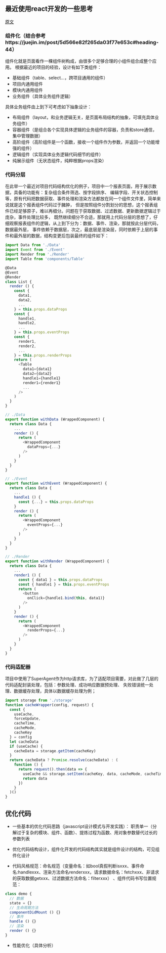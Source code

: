 ## 最近使用react开发的一些思考
[原文](https://github.com/JiaFengZ/work-summary/blob/master/doc/react-design.md)

### 组件化（结合参考https://juejin.im/post/5d566e82f265da03f77e653c#heading-44）
组件化就是页面看作一棵组件树构成，由很多个足够合理的小组件组合成整个应用。
根据最近的项目的经验，设计有如下类组件：

* 基础组件（table、select...，跨项目通用的组件）
* 项目内通用组件
* 模块内通用组件
* 业务组件（具体业务组件逻辑）

具体业务组件由上到下可考虑如下抽象设计：
* 布局组件（layout，和业务逻辑无关，是页面布局结构的抽象，可填充具体业务组件）
* 容器组件（是组合各个实现具体逻辑的业务组件的容器，负责和store通信，集中管理数据）
* 高阶组件（高阶组件是一个函数，接收一个组件作为参数，并返回一个功能增强的组件）
* 逻辑组件（实现具体业务逻辑代码细节的组件）
* 纯展示组件（无状态组件，纯粹根据props渲染）

### 代码分层
在此举一个最近对项目代码结构优化的例子，项目中一个报表页面，用于展示数据，具备的功能有：复杂组合条件筛选、按字段排序、
编辑字段、开关状态控制等，原有代码把数据获取、事件处理和渲染方法都放在同一个组件文件里，简单来说就是这个报表组件代码过于臃肿，
但是按照组件分割划分的思想，这个报表组件已经足够原子，难以再细分。问题在于获取数据、过滤数据、更新数据逻辑过于庞杂，事件处理比较多，
既然继续细分不合适，那就用上代码分层的思想了，仔细观察报表组件的逻辑，从上到下分为：数据、事件、渲染，那就按此分层代码，数据最外层，
事件依赖于数据层，次之，最底层是渲染层，同时依赖于上层的事件和最外层的数据，结构变更后包装最终的组件如下：
```javascript
import Data from './Data'
import Event from './Event'
import Render from './Render'
import Table from 'components/Table'

@Data
@Event
@Render
class List {
  render () {
    const {
      data1,
      data2,
      ...
    } = this.props.dataProps
    const {
      handle1,
      handle2,
      ...
    } = this.props.eventProps
    const {
      render1,
      render2,
      ...
    } = this.props.renderProps
    return (
      <Table
        data1={data1}
        data2={data2}
        handle1={handle1}
        render1={render1}
        ...
      />
    )
  }
}
```

```javascript
// ./Data
export function withData (WrappedComponent) {
  return class Data {
    ...
    render () {
      return (
        <WrappedComponent
          dataProps={...}
        />
      )
    }
  }
}
```
```javascript
// ./Event
export function withEvent (WrappedComponent) {
  return class Data {
    ...
    handle1 () {
      const {...} = this.props.dataProps
    }
    render () {
      return (
        <WrappedComponent
          eventProps={...}
        />
      )
    }
  }
}
```

```javascript
// ./Render
export function withRender (WrappedComponent) {
  return class Data {
    ...
    render1 () {
      const { data1 } = this.props.dataProps
      const { handle1 } = this.props.eventProps
      return (
        <button
          onClick={handle1.bind(this, data1)}
        />
      )
    }
    render () {
      return (
        <WrappedComponent
          renderProps={...}
        />
      )
    }
  }
}
```

### 代码适配器
项目中使用了SuperAgent作为http请求库，为了适配项目需要，对此做了几层的代码适配封装处理，包括：参数处理、成功响应数据预处理、
失败错误统一处理、数据缓存处理，具体以数据缓存处理为例；
```javascript
import storage from './storage'
function cacheWrapper(config, request) {
  const {
    useCache,
    forceUpdate,
    cacheTime,
    cacheMode,
    cacheKey
  } = config
  let cacheData
  if (useCache) {
    cacheData = storage.getItem(cacheKey)
  }
  return cacheData ? Promise.resolve(cacheData) : (
    function () {
      return request().then(data => {
        useCache && storage.setItem(cacheKey, data, cacheMode, cacheTime)
        return data
      })
    }
  )()
}
```

## 优化代码
* 一些基本的优化代码思路（javascript设计模式与开发实践）：
职责单一（分解过于复杂的模块、组件、函数）、提炼过程为函数、用对象参数替代过长的参数列表

* 优化代码结构设计，组件化开发的代码结构其实就是组件设计的结构，可见组件化设计

* 代码风格规范：命名规范（变量命名：如bool真假判断isxxx、事件命名:handlexxx、渲染方法命名renderxxx，请求数据命名：fetchxxx、非请求的获取数据getxxx、过滤数据方法命名：filterxxx）
、组件代码书写位置规范：
```javascript
class demo {
  // 数据
  state = {}
  // 生命周期方法
  componentDidMount () {}
  // 事件
  handle () {}
  // 渲染
  render () {}
}
```

* 性能优化（具体分析）
